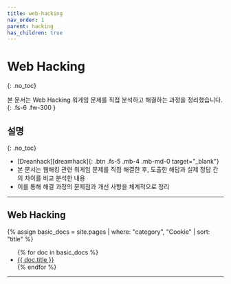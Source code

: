 ```yaml
---
title: web-hacking
nav_order: 1
parent: hacking
has_children: true
---
```


# Web Hacking 
{: .no_toc}

본 문서는 Web Hacking 워게임 문제를 직접 분석하고 해결하는 과정을 정리했습니다.
{: .fs-6 .fw-300 }

## 설명
{: .no_toc}

- [Dreanhack][dreamhack]{: .btn .fs-5 .mb-4 .mb-md-0 target="_blank"}
- 본 문서는 웹해킹 관련 워게임 문제를 직접 해결한 후, 도출한 해답과 실제 정답 간의 차이를 비교 분석한 내용 
- 이를 통해 해결 과정의 문제점과 개선 사항을 체계적으로 정리

---

## Web Hacking
{% assign basic_docs = site.pages | where: "category", "Cookie" | sort: "title" %}
<ul>
  {% for doc in basic_docs %}
    <li><a href="{{ doc.url }}">{{ doc.title }}</a></li>
  {% endfor %}
</ul>

---